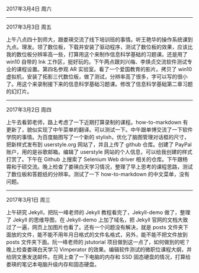2017年3月4日 周六


---
2017年3月3日 周五

上午八点四十到师大，跟娄瑛交流了线下培训班的事情。听王艳华的操作系统课到九点。理发。领了数位板，下载并安装了驱动程序，测试了数位板的效果，应该比我的数位板分辨率高一些，打算用这个来制作信息科学基础的习题课。还是用了 win10 自带的 Ink 工作区，挺好玩的。下午两点跟刘兴梅、李焕贞交流软件测试专业的课程设置。第四名参观 AR 实验室。看了一个爱国教育的影片。拷贝了 win10 虚拟机，安装了拓影三代数位板，做了测试，分辨率高了很多，字可以写的很小了。用这个来录制接下来的信息科学基础习题课。修改了信息科学基础第二章习题的幻灯片。

---
2017年3月2日 周四

上午去看郭老师，路上考虑了一下近期打算录制的课程。how-to-markdown 有更新了，貌似实现了中午菜单的翻译。可以测试一下。中午跟单博交流了一下软件学院的事情。为百度脑图写了一个新的 stylish，优化了脑图管理对话框的尺寸，把新样式发布到 userstyle.org 网站了，并且上传了 github 仓库。创建了 PayPal 账户，用的是谷歌邮箱。编辑了 userstyle 网站的个人信息，可以给我创建的样式打赏了。下午在 Github 上搜索了 Selenium Web driver 相关的仓库。下午跟杨霄和于硕交流。晚上检查了娄瑛白天学习情况，整理了早上思考的课程思路，测试了数位板和答题纸的分辨率。测试了一下 how-to-markdown 的中文菜单，没有问题。

---
2017年3月1日 周三

上午研究 Jekyll，把阮一峰老师的 Jekyll 教程看完了，Jekyll-demo 做了，整理了 Jekyll 的思维导图，在 Jekyll-demo 上加了域名，把 Jekyll 官网的文档大致过了一遍，网页上加图片也看了。还有一个问题没有解决，就是 posts 文件夹下面放的文件，能不能不用年月日格式的文件名格式，另外，能不能不把文件放到 posts 文件夹下面。阮一峰老师的 jstutorial 项目做到这一点了，如何做到的呢？晚上检查娄瑛白天学习 Vimperator 的效果。编辑软件测试的微职位课程大纲，并给阴文惠发送邮件。在网上查了一下电脑的内存和 SSD 固态硬盘的情况，打算给娄瑛的笔记本电脑升级内存和固态硬盘。
